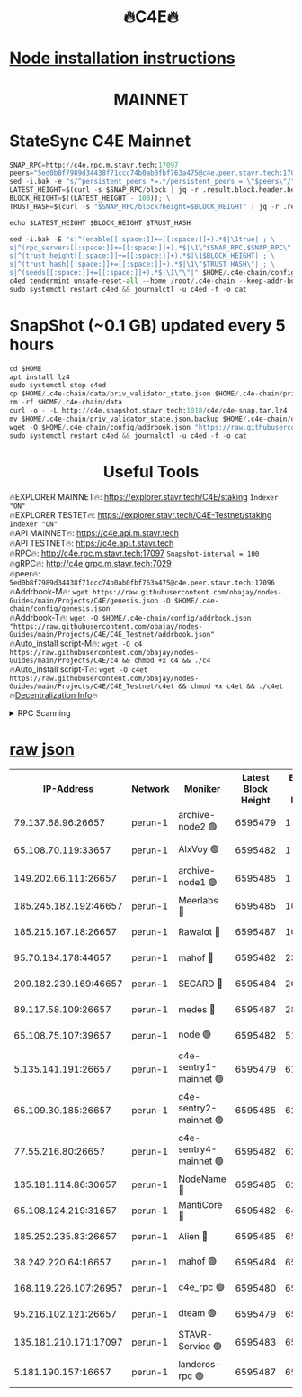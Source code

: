 <h1 align="center"> 🔥C4E🔥</h1>

[Node installation instructions](https://github.com/obajay/nodes-Guides/tree/main/Projects/C4E)
=

<h1 align="center"> MAINNET</h1>

# StateSync C4E Mainnet
```python
SNAP_RPC=http://c4e.rpc.m.stavr.tech:17097
peers="5ed0b8f7989d34438f71ccc74b0ab0fbf763a475@c4e.peer.stavr.tech:17096"
sed -i.bak -e "s/^persistent_peers *=.*/persistent_peers = \"$peers\"/" $HOME/.c4e-chain/config/config.toml
LATEST_HEIGHT=$(curl -s $SNAP_RPC/block | jq -r .result.block.header.height); \
BLOCK_HEIGHT=$((LATEST_HEIGHT - 100)); \
TRUST_HASH=$(curl -s "$SNAP_RPC/block?height=$BLOCK_HEIGHT" | jq -r .result.block_id.hash)

echo $LATEST_HEIGHT $BLOCK_HEIGHT $TRUST_HASH

sed -i.bak -E "s|^(enable[[:space:]]+=[[:space:]]+).*$|\1true| ; \
s|^(rpc_servers[[:space:]]+=[[:space:]]+).*$|\1\"$SNAP_RPC,$SNAP_RPC\"| ; \
s|^(trust_height[[:space:]]+=[[:space:]]+).*$|\1$BLOCK_HEIGHT| ; \
s|^(trust_hash[[:space:]]+=[[:space:]]+).*$|\1\"$TRUST_HASH\"| ; \
s|^(seeds[[:space:]]+=[[:space:]]+).*$|\1\"\"|" $HOME/.c4e-chain/config/config.toml
c4ed tendermint unsafe-reset-all --home /root/.c4e-chain --keep-addr-book
sudo systemctl restart c4ed && journalctl -u c4ed -f -o cat
```
# SnapShot (~0.1 GB) updated every 5 hours
```python
cd $HOME
apt install lz4
sudo systemctl stop c4ed
cp $HOME/.c4e-chain/data/priv_validator_state.json $HOME/.c4e-chain/priv_validator_state.json.backup
rm -rf $HOME/.c4e-chain/data
curl -o - -L http://c4e.snapshot.stavr.tech:1018/c4e/c4e-snap.tar.lz4 | lz4 -c -d - | tar -x -C $HOME/.c4e-chain --strip-components 2
mv $HOME/.c4e-chain/priv_validator_state.json.backup $HOME/.c4e-chain/data/priv_validator_state.json
wget -O $HOME/.c4e-chain/config/addrbook.json "https://raw.githubusercontent.com/obajay/nodes-Guides/main/Projects/C4E/addrbook.json"
sudo systemctl restart c4ed && journalctl -u c4ed -f -o cat
```
 <h1 align="center"> Useful Tools</h1>

🔥EXPLORER MAINNET🔥:  https://explorer.stavr.tech/C4E/staking            `Indexer "ON"` \
🔥EXPLORER TESTET🔥:   https://explorer.stavr.tech/C4E-Testnet/staking     `Indexer "ON"` \
🔥API MAINNET🔥:       https://c4e.api.m.stavr.tech \
🔥API TESTNET🔥:       https://c4e.api.t.stavr.tech \
🔥RPC🔥:               http://c4e.rpc.m.stavr.tech:17097                  `Snapshot-interval = 100` \
🔥gRPC🔥:              http://c4e.grpc.m.stavr.tech:7029 \
🔥peer🔥:              `5ed0b8f7989d34438f71ccc74b0ab0fbf763a475@c4e.peer.stavr.tech:17096` \
🔥Addrbook-M🔥:    ```wget https://raw.githubusercontent.com/obajay/nodes-Guides/main/Projects/C4E/genesis.json -O $HOME/.c4e-chain/config/genesis.json``` \
🔥Addrbook-T🔥:    ```wget -O $HOME/.c4e-chain/config/addrbook.json "https://raw.githubusercontent.com/obajay/nodes-Guides/main/Projects/C4E/C4E_Testnet/addrbook.json"``` \
🔥Auto_install script-M🔥: ```wget -O c4 https://raw.githubusercontent.com/obajay/nodes-Guides/main/Projects/C4E/c4 && chmod +x c4 && ./c4``` \
🔥Auto_install script-T🔥: ```wget -O c4et https://raw.githubusercontent.com/obajay/nodes-Guides/main/Projects/C4E/C4E_Testnet/c4et && chmod +x c4et && ./c4et``` \
🔥[Decentralization Info](https://github.com/obajay/StateSync-snapshots/tree/main/Projects/C4E/Decentralization)🔥




<details>
<summary>RPC Scanning</summary>

<h2 align="center"> We scan nodes in real time every 4 hours. And we provide the final result of RPC endpoints.
We cannot influence the operation of these nodes in any way. </h2>


```python
If Voting Power is higher than 0 --> then the Node is a validator of the network and may be subject to attack and be a potential threat to the chain.
```
```python
We marked such validators with a red symbol
```

</details>

[raw json](https://rpc-check.c4e.stavr.tech/c4e/rpc-c4e-result.json)
=



<table><tr><th>IP-Address</th><th>Network</th><th>Moniker</th><th>Latest Block Height</th><th>Earliest Block Height</th><th>Catching Up</th><th>Tx Index</th><th>Voting Power</th><th>Scan Time</th></tr><tr><td>79.137.68.96:26657</td><td>perun-1</td><td>archive-node2 🟢</td><td>6595479</td><td>1</td><td>False</td><td>on</td><td>0</td><td>2024-01-05T06:32:14.958171176UTC</td></tr><tr><td>65.108.70.119:33657</td><td>perun-1</td><td>AlxVoy 🟢</td><td>6595482</td><td>1</td><td>False</td><td>on</td><td>0</td><td>2024-01-05T06:32:29.075142177UTC</td></tr><tr><td>149.202.66.111:26657</td><td>perun-1</td><td>archive-node1 🟢</td><td>6595485</td><td>1</td><td>False</td><td>on</td><td>0</td><td>2024-01-05T06:32:45.083882709UTC</td></tr><tr><td>185.245.182.192:46657</td><td>perun-1</td><td>Meerlabs 🔴</td><td>6595485</td><td>1051501</td><td>False</td><td>on</td><td>493550</td><td>2024-01-05T06:32:50.831958082UTC</td></tr><tr><td>185.215.167.18:26657</td><td>perun-1</td><td>Rawalot 🔴</td><td>6595487</td><td>1090501</td><td>False</td><td>on</td><td>579034</td><td>2024-01-05T06:33:02.605701356UTC</td></tr><tr><td>95.70.184.178:44657</td><td>perun-1</td><td>mahof 🔴</td><td>6595482</td><td>2342001</td><td>False</td><td>off</td><td>1360185</td><td>2024-01-05T06:32:28.312479030UTC</td></tr><tr><td>209.182.239.169:46657</td><td>perun-1</td><td>SECARD 🔴</td><td>6595484</td><td>2616101</td><td>False</td><td>off</td><td>675729</td><td>2024-01-05T06:32:42.425452406UTC</td></tr><tr><td>89.117.58.109:26657</td><td>perun-1</td><td>medes 🔴</td><td>6595487</td><td>2826001</td><td>False</td><td>off</td><td>471345</td><td>2024-01-05T06:32:57.732196282UTC</td></tr><tr><td>65.108.75.107:39657</td><td>perun-1</td><td>node 🟢</td><td>6595482</td><td>5198801</td><td>False</td><td>on</td><td>0</td><td>2024-01-05T06:32:31.504067095UTC</td></tr><tr><td>5.135.141.191:26657</td><td>perun-1</td><td>c4e-sentry1-mainnet 🟢</td><td>6595479</td><td>6198001</td><td>False</td><td>on</td><td>0</td><td>2024-01-05T06:32:14.210705571UTC</td></tr><tr><td>65.109.30.185:26657</td><td>perun-1</td><td>c4e-sentry2-mainnet 🟢</td><td>6595485</td><td>6238301</td><td>False</td><td>on</td><td>0</td><td>2024-01-05T06:32:50.449804980UTC</td></tr><tr><td>77.55.216.80:26657</td><td>perun-1</td><td>c4e-sentry4-mainnet 🟢</td><td>6595482</td><td>6241001</td><td>False</td><td>on</td><td>0</td><td>2024-01-05T06:32:28.695899971UTC</td></tr><tr><td>135.181.114.86:30657</td><td>perun-1</td><td>NodeName 🔴</td><td>6595485</td><td>6284301</td><td>False</td><td>off</td><td>334593</td><td>2024-01-05T06:32:45.488013379UTC</td></tr><tr><td>65.108.124.219:31657</td><td>perun-1</td><td>MantiCore 🔴</td><td>6595482</td><td>6495482</td><td>False</td><td>off</td><td>837895</td><td>2024-01-05T06:32:27.881767582UTC</td></tr><tr><td>185.252.235.83:26657</td><td>perun-1</td><td>Alien 🔴</td><td>6595485</td><td>6502501</td><td>False</td><td>on</td><td>380508</td><td>2024-01-05T06:32:45.980868012UTC</td></tr><tr><td>38.242.220.64:16657</td><td>perun-1</td><td>mahof 🟢</td><td>6595484</td><td>6545801</td><td>False</td><td>off</td><td>0</td><td>2024-01-05T06:32:42.708041890UTC</td></tr><tr><td>168.119.226.107:26957</td><td>perun-1</td><td>c4e_rpc 🟢</td><td>6595480</td><td>6554001</td><td>False</td><td>on</td><td>0</td><td>2024-01-05T06:32:21.317715015UTC</td></tr><tr><td>95.216.102.121:26657</td><td>perun-1</td><td>dteam 🟢</td><td>6595479</td><td>6584001</td><td>False</td><td>on</td><td>0</td><td>2024-01-05T06:32:14.569271922UTC</td></tr><tr><td>135.181.210.171:17097</td><td>perun-1</td><td>STAVR-Service 🟢</td><td>6595483</td><td>6592501</td><td>False</td><td>on</td><td>0</td><td>2024-01-05T06:32:33.957092339UTC</td></tr><tr><td>5.181.190.157:16657</td><td>perun-1</td><td>landeros-rpc 🟢</td><td>6595487</td><td>6594001</td><td>False</td><td>on</td><td>0</td><td>2024-01-05T06:33:02.231189812UTC</td></tr></table>
